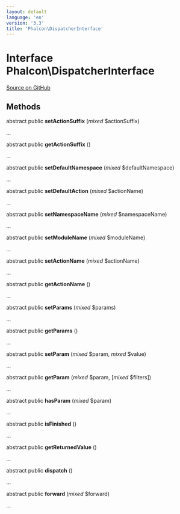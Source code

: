 ```yaml
---
layout: default
language: 'en'
version: '3.3'
title: 'Phalcon\DispatcherInterface'
---
```

# Interface **Phalcon\DispatcherInterface**

<a href="https://github.com/phalcon/cphalcon/tree/v3.3.0/phalcon/dispatcherinterface.zep" class="btn btn-default btn-sm">Source on GitHub</a>

## Methods
abstract public  **setActionSuffix** (*mixed* $actionSuffix)

...


abstract public  **getActionSuffix** ()

...


abstract public  **setDefaultNamespace** (*mixed* $defaultNamespace)

...


abstract public  **setDefaultAction** (*mixed* $actionName)

...


abstract public  **setNamespaceName** (*mixed* $namespaceName)

...


abstract public  **setModuleName** (*mixed* $moduleName)

...


abstract public  **setActionName** (*mixed* $actionName)

...


abstract public  **getActionName** ()

...


abstract public  **setParams** (*mixed* $params)

...


abstract public  **getParams** ()

...


abstract public  **setParam** (*mixed* $param, *mixed* $value)

...


abstract public  **getParam** (*mixed* $param, [*mixed* $filters])

...


abstract public  **hasParam** (*mixed* $param)

...


abstract public  **isFinished** ()

...


abstract public  **getReturnedValue** ()

...


abstract public  **dispatch** ()

...


abstract public  **forward** (*mixed* $forward)

...


